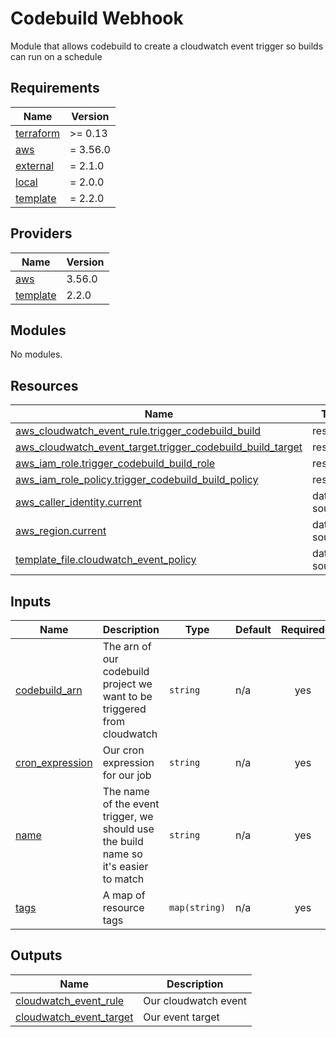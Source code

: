 # Codebuild Webhook

Module that allows codebuild to create a cloudwatch event trigger so builds can run on a schedule

<!-- BEGIN_TF_DOCS -->
## Requirements

| Name | Version |
|------|---------|
| <a name="requirement_terraform"></a> [terraform](#requirement\_terraform) | >= 0.13 |
| <a name="requirement_aws"></a> [aws](#requirement\_aws) | = 3.56.0 |
| <a name="requirement_external"></a> [external](#requirement\_external) | = 2.1.0 |
| <a name="requirement_local"></a> [local](#requirement\_local) | = 2.0.0 |
| <a name="requirement_template"></a> [template](#requirement\_template) | = 2.2.0 |

## Providers

| Name | Version |
|------|---------|
| <a name="provider_aws"></a> [aws](#provider\_aws) | 3.56.0 |
| <a name="provider_template"></a> [template](#provider\_template) | 2.2.0 |

## Modules

No modules.

## Resources

| Name | Type |
|------|------|
| [aws_cloudwatch_event_rule.trigger_codebuild_build](https://registry.terraform.io/providers/hashicorp/aws/3.56.0/docs/resources/cloudwatch_event_rule) | resource |
| [aws_cloudwatch_event_target.trigger_codebuild_build_target](https://registry.terraform.io/providers/hashicorp/aws/3.56.0/docs/resources/cloudwatch_event_target) | resource |
| [aws_iam_role.trigger_codebuild_build_role](https://registry.terraform.io/providers/hashicorp/aws/3.56.0/docs/resources/iam_role) | resource |
| [aws_iam_role_policy.trigger_codebuild_build_policy](https://registry.terraform.io/providers/hashicorp/aws/3.56.0/docs/resources/iam_role_policy) | resource |
| [aws_caller_identity.current](https://registry.terraform.io/providers/hashicorp/aws/3.56.0/docs/data-sources/caller_identity) | data source |
| [aws_region.current](https://registry.terraform.io/providers/hashicorp/aws/3.56.0/docs/data-sources/region) | data source |
| [template_file.cloudwatch_event_policy](https://registry.terraform.io/providers/hashicorp/template/2.2.0/docs/data-sources/file) | data source |

## Inputs

| Name | Description | Type | Default | Required |
|------|-------------|------|---------|:--------:|
| <a name="input_codebuild_arn"></a> [codebuild\_arn](#input\_codebuild\_arn) | The arn of our codebuild project we want to be triggered from cloudwatch | `string` | n/a | yes |
| <a name="input_cron_expression"></a> [cron\_expression](#input\_cron\_expression) | Our cron expression for our job | `string` | n/a | yes |
| <a name="input_name"></a> [name](#input\_name) | The name of the event trigger, we should use the build name so it's easier to match | `string` | n/a | yes |
| <a name="input_tags"></a> [tags](#input\_tags) | A map of resource tags | `map(string)` | n/a | yes |

## Outputs

| Name | Description |
|------|-------------|
| <a name="output_cloudwatch_event_rule"></a> [cloudwatch\_event\_rule](#output\_cloudwatch\_event\_rule) | Our cloudwatch event |
| <a name="output_cloudwatch_event_target"></a> [cloudwatch\_event\_target](#output\_cloudwatch\_event\_target) | Our event target |
<!-- END_TF_DOCS -->
